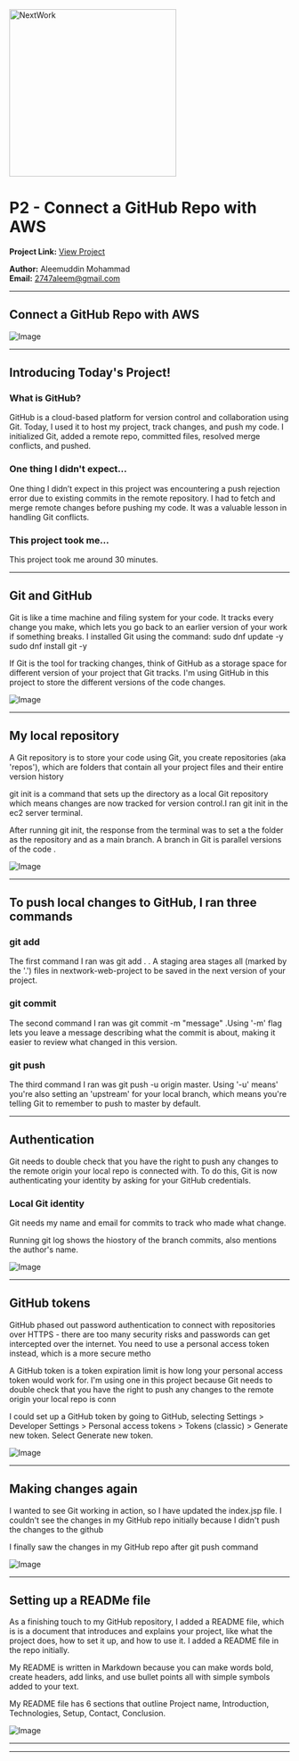 <img src="https://cdn.prod.website-files.com/677c400686e724409a5a7409/6790ad949cf622dc8dcd9fe4_nextwork-logo-leather.svg" alt="NextWork" width="300" />

# P2 - Connect a GitHub Repo with AWS

**Project Link:** [View Project](http://learn.nextwork.org/projects/aws-devops-github)

**Author:** Aleemuddin Mohammad  
**Email:** 2747aleem@gmail.com

---

## Connect a GitHub Repo with AWS

![Image](http://learn.nextwork.org/surprised_black_smart_goose/uploads/aws-devops-github_dd9d254e)

---

## Introducing Today's Project!

### What is GitHub?

GitHub is a cloud-based platform for version control and collaboration using Git. Today, I used it to host my project, track changes, and push my code. I initialized Git, added a remote repo, committed files, resolved merge conflicts, and pushed.

### One thing I didn't expect...

One thing I didn’t expect in this project was encountering a push rejection error due to existing commits in the remote repository. I had to fetch and merge remote changes before pushing my code. It was a valuable lesson in handling Git conflicts.

### This project took me...

This project took me around 30 minutes. 

---

## Git and GitHub

Git is like a time machine and filing system for your code. It tracks every change you make, which lets you go back to an earlier version of your work if something breaks. I installed Git using the command: sudo dnf update -y
sudo dnf install git -y


If Git is the tool for tracking changes, think of GitHub as a storage space for different version of your project that Git tracks. I'm using GitHub in this project to store the different versions of the code changes. 

![Image](http://learn.nextwork.org/surprised_black_smart_goose/uploads/aws-devops-github_efaadbf7)

---

## My local repository

A Git repository is to store your code using Git, you create repositories (aka 'repos'), which are folders that contain all your project files and their entire version history

git init is a command that sets up the directory as a local Git repository which means changes are now tracked for version control.I ran git init in the ec2 server terminal. 

After running git init, the response from the terminal was to set a the folder as the repository and as a main branch. A branch in Git is parallel versions of the code .

![Image](http://learn.nextwork.org/surprised_black_smart_goose/uploads/aws-devops-github_7bf21bae)

---

## To push local changes to GitHub, I ran three commands

### git add

The first command I ran was git add . . A staging area  stages all (marked by the '.') files in nextwork-web-project to be saved in the next version of your project.

### git commit

The second command I ran was git commit -m "message" .Using '-m'  flag lets you leave a message describing what the commit is about, making it easier to review what changed in this version.

### git push

The third command I ran was git push -u origin master. Using '-u' means' you're also setting an 'upstream' for your local branch, which means you're telling Git to remember to push to master by default. 

---

## Authentication

Git needs to double check that you have the right to push any changes to the remote origin your local repo is connected with. To do this, Git is now authenticating your identity by asking for your GitHub credentials.


### Local Git identity

Git needs my name and email for commits to track who made what change.

Running git log shows the hiostory of the branch commits, also mentions the author's name.

![Image](http://learn.nextwork.org/surprised_black_smart_goose/uploads/aws-devops-github_9a27ee3b)

---

## GitHub tokens

GitHub phased out password authentication to connect with repositories over HTTPS - there are too many security risks and passwords can get intercepted over the internet. You need to use a personal access token instead, which is a more secure metho

A GitHub token is a token expiration limit is how long your personal access token would work for. I'm using one in this project because Git needs to double check that you have the right to push any changes to the remote origin your local repo is conn

I could set up a GitHub token by going to GitHub, selecting Settings > Developer Settings > Personal access tokens > Tokens (classic) >  Generate new token.
Select Generate new token. 


![Image](http://learn.nextwork.org/surprised_black_smart_goose/uploads/aws-devops-github_fa11169d)

---

## Making changes again

I wanted to see Git working in action, so I have updated the index.jsp file.  I couldn't see the changes in my GitHub repo initially because I didn't push the changes to the github

I finally saw the changes in my GitHub repo after git push command

![Image](http://learn.nextwork.org/surprised_black_smart_goose/uploads/aws-devops-github_6becb2bc)

---

## Setting up a READMe file

As a finishing touch to my GitHub repository, I added a README file, which is is a document that introduces and explains your project, like what the project does, how to set it up, and how to use it. I added a README file in the repo initially.

My README is written in Markdown because you can make words bold, create headers, add links, and use bullet points all with simple symbols added to your text. 

My README file has 6 sections that outline Project name, Introduction, Technologies, Setup, Contact, Conclusion. 

![Image](http://learn.nextwork.org/surprised_black_smart_goose/uploads/aws-devops-github_c94976902)

---

---
